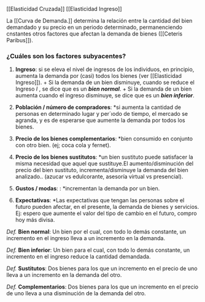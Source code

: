 [[Elasticidad Cruzada]]
[[Elasticidad Ingreso]]


La [[Curva de Demanda.]] determina la relación entre la cantidad del bien demandado y su precio en un periodo determinado, permanenciendo cnstantes otros factores que afectan la demanda de bienes ([[Ceteris Paribus]]).

### ¿Cuáles son los factores subyacentes? 

1. **Ingreso**: si se eleva el nivel de ingresos de los individuos, en principio, aumenta la demanda por (casi) todos los bienes (ver [[Elasticidad Ingreso]]).
		+ Si la demanda de un bien disminuye, cuando se reduce el Ingreso $I$ , se dice que es un ***bien normal***.
		+ Si la demanda de un bien aumenta cuando el ingreso disminuye, se dice que es un ***bien inferior***.
	
2. **Población / número de compradores**: *si aumenta la cantidad de personas en determinado lugar y per´ıodo de tiempo, el mercado se agranda, y es de esperarse que aumente la demanda por todos los bienes.

3. **Precio de los bienes complementarios**: *bien consumido en conjunto con otro bien. (ej; coca cola y fernet).

4. **Precio de los bienes sustitutos**: *un bien sustituto puede satisfacer la misma necesidad que aquel que sustituye.El aumento/disminución del precio del bien sustituto, incrementa/disminuye la demanda del bien analizado.. (azucar vs edulcorante, asesoría virtual vs presencial).

5. **Gustos / modas**: : *incrementan la demanda por un bien.

6. **Expectativas**: *Las expectativas que tengan las personas sobre el futuro pueden afectar, en el presente, la demanda de bienes y servicios. Ej: espero que aumente el valor del tipo de cambio en el futuro, compro hoy más divisa.


*Def.* **Bien normal**: Un bien por el cual, con todo lo demás constante, un incremento en el ingreso lleva a un incremento en la demanda.

*Def.* **Bien inferior**: Un bien para el cual, con todo lo demás constante, un incremento en el ingreso reduce la cantidad demandada.

*Def.* **Sustitutos**: Dos bienes para los que un incremento en el precio de uno lleva a un incremento en la demanda del otro.

*Def.* **Complementarios**: Dos bienes para los que un incremento en el precio de uno lleva a una disminución de la demanda del otro.

